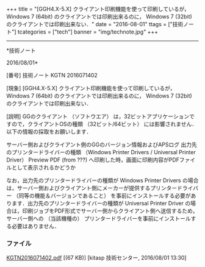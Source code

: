 ﻿+++
title = "[GGH4.X-5.X] クライアント印刷機能を使って印刷しているが， Windows 7 (64bit) のクライアントでは印刷出来るのに， Windows 7 (32bit) のクライアントでは印刷出来ない．"
date = "2016-08-01"
ttags = ["技術ノート"]
tcategories = ["tech"]
banner = "img/technote.jpg"
+++

-----------------------------------------------------------------------------------------------------------------------------

*技術ノート

2016/08/01*


[番号]
技術ノート KGTN 2016071402

[現象]
[GGH4.X-5.X] クライアント印刷機能を使って印刷しているが， Windows 7
(64bit) のクライアントでは印刷出来るのに， Windows 7 (32bit)
のクライアントでは印刷出来ない．

[説明]
GGのクライアント （ソフトウエア）
は，32ビットアプリケーションですので，クライアントOSの種類
（32ビット/64ビット）
には影響されません．以下の情報の採取をお願いします．

サーバー側およびクライアント側のGGのバージョン情報およびAPSログ
出力先のプリンタードライバーの種類 （Windows Printer Drivers / Universal
Printer Driver）
Preview PDF (from ???)
へ印刷した時，画面に印刷内容がPDFファイルとして表示されるかどうか

なお，出力先のプリンタードライバーの種類が Windows Printer Drivers
の場合は，サーバー側およびクライアント側にメーカーが提供するプリンタードライバー
（同等の機能＆バージョンであること）
を事前にインストールする必要があります．出力先のプリンタードライバーの種類が
Universal Printer Driver
の場合は，印刷ジョブをPDF形式でサーバー側からクライアント側へ送信するため，サーバー側への
（当該機種の）
プリンタードライバーを事前にインストールする必要はありません．


### ファイル

 
 


[KGTN2016071402.pdf](http://techreport.kitasp.net/attachments/download/2820/KGTN2016071402.pdf)
 [(67 KB)] [kitasp 技術センター, 2016/08/01
13:30]


 


 

